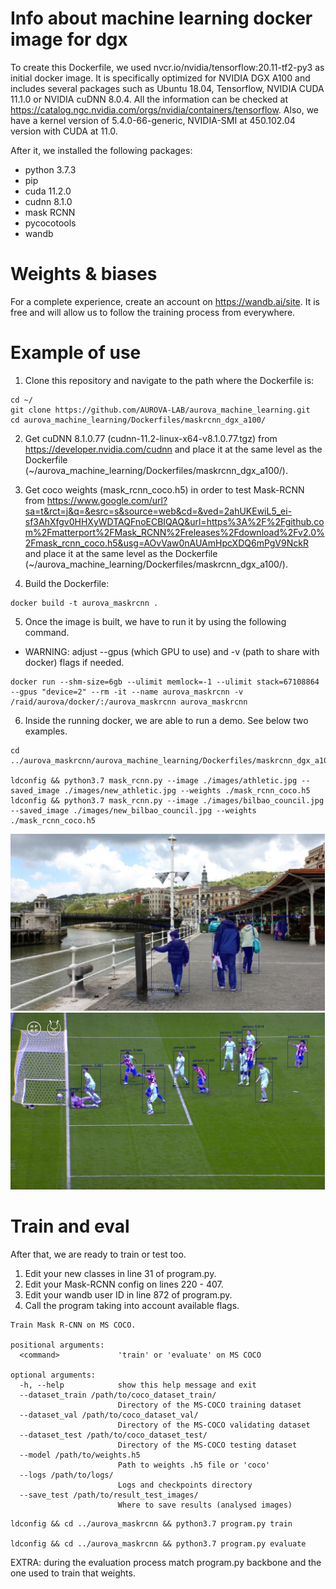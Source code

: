# Info about machine learning docker image for dgx
To create this Dockerfile, we used nvcr.io/nvidia/tensorflow:20.11-tf2-py3 as initial docker image. It is specifically optimized for NVIDIA DGX A100 and includes several packages such as Ubuntu 18.04, Tensorflow, NVIDIA CUDA 11.1.0 or NVIDIA cuDNN 8.0.4. All the information can be checked at https://catalog.ngc.nvidia.com/orgs/nvidia/containers/tensorflow. Also, we have a kernel version of 5.4.0-66-generic, NVIDIA-SMI at 450.102.04 version with CUDA at 11.0. 

After it, we installed the following packages:
- python 3.7.3
- pip
- cuda 11.2.0
- cudnn 8.1.0
- mask RCNN
- pycocotools
- wandb

# Weights & biases
For a complete experience, create an account on https://wandb.ai/site. It is free and will allow us to follow the training process from everywhere.

# Example of use 
1. Clone this repository and navigate to the path where the Dockerfile is:
```
cd ~/
git clone https://github.com/AUROVA-LAB/aurova_machine_learning.git
cd aurova_machine_learning/Dockerfiles/maskrcnn_dgx_a100/
```
2. Get cuDNN 8.1.0.77 (cudnn-11.2-linux-x64-v8.1.0.77.tgz) from https://developer.nvidia.com/cudnn and place it at the same level as the Dockerfile (~/aurova_machine_learning/Dockerfiles/maskrcnn_dgx_a100/). 

3. Get coco weights (mask_rcnn_coco.h5) in order to test Mask-RCNN from https://www.google.com/url?sa=t&rct=j&q=&esrc=s&source=web&cd=&ved=2ahUKEwiL5_ei-sf3AhXfgv0HHXyWDTAQFnoECBIQAQ&url=https%3A%2F%2Fgithub.com%2Fmatterport%2FMask_RCNN%2Freleases%2Fdownload%2Fv2.0%2Fmask_rcnn_coco.h5&usg=AOvVaw0nAUAmHpcXDQ6mPgV9NckR and place it at the same level as the Dockerfile (~/aurova_machine_learning/Dockerfiles/maskrcnn_dgx_a100/).

4. Build the Dockerfile:
```
docker build -t aurova_maskrcnn .
```

5. Once the image is built, we have to run it by using the following command. 
- WARNING: adjust --gpus (which GPU to use) and -v (path to share with docker) flags if needed.
```
docker run --shm-size=6gb --ulimit memlock=-1 --ulimit stack=67108864 --gpus "device=2" --rm -it --name aurova_maskrcnn -v /raid/aurova/docker/:/aurova_maskrcnn aurova_maskrcnn
```
6. Inside the running docker, we are able to run a demo. See below two examples.
```
cd ../aurova_maskrcnn/aurova_machine_learning/Dockerfiles/maskrcnn_dgx_a100/

ldconfig && python3.7 mask_rcnn.py --image ./images/athletic.jpg --saved_image ./images/new_athletic.jpg --weights ./mask_rcnn_coco.h5 
ldconfig && python3.7 mask_rcnn.py --image ./images/bilbao_council.jpg --saved_image ./images/new_bilbao_council.jpg --weights ./mask_rcnn_coco.h5 
```
<img src="/Dockerfiles/maskrcnn_dgx_a100/images/new_bilbao_council.jpg" width="503"> <img src="/Dockerfiles/maskrcnn_dgx_a100/images/new_athletic.jpg" width="503">

# Train and eval
After that, we are ready to train or test too. 
1. Edit your new classes in line 31 of program.py.
2. Edit your Mask-RCNN config on lines 220 - 407.
3. Edit your wandb user ID in line 872 of program.py.
4. Call the program taking into account available flags.
```
Train Mask R-CNN on MS COCO.

positional arguments:
  <command>             'train' or 'evaluate' on MS COCO

optional arguments:
  -h, --help            show this help message and exit
  --dataset_train /path/to/coco_dataset_train/
                        Directory of the MS-COCO training dataset
  --dataset_val /path/to/coco_dataset_val/
                        Directory of the MS-COCO validating dataset
  --dataset_test /path/to/coco_dataset_test/
                        Directory of the MS-COCO testing dataset
  --model /path/to/weights.h5
                        Path to weights .h5 file or 'coco'
  --logs /path/to/logs/
                        Logs and checkpoints directory
  --save_test /path/to/result_test_images/
                        Where to save results (analysed images)
```
```
ldconfig && cd ../aurova_maskrcnn && python3.7 program.py train

ldconfig && cd ../aurova_maskrcnn && python3.7 program.py evaluate
```

EXTRA: during the evaluation process match program.py backbone and the one used to train that weights.
